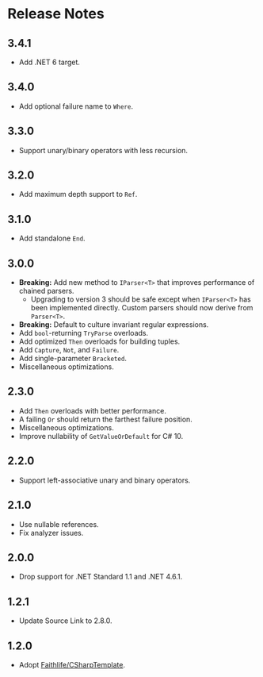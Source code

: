 # Release Notes

## 3.4.1

* Add .NET 6 target.

## 3.4.0

* Add optional failure name to `Where`.

## 3.3.0

* Support unary/binary operators with less recursion.

## 3.2.0

* Add maximum depth support to `Ref`.

## 3.1.0

* Add standalone `End`.

## 3.0.0

* **Breaking:** Add new method to `IParser<T>` that improves performance of chained parsers.
  * Upgrading to version 3 should be safe except when `IParser<T>` has been implemented directly. Custom parsers should now derive from `Parser<T>`.
* **Breaking:** Default to culture invariant regular expressions.
* Add `bool`-returning `TryParse` overloads.
* Add optimized `Then` overloads for building tuples.
* Add `Capture`, `Not`, and `Failure`.
* Add single-parameter `Bracketed`.
* Miscellaneous optimizations.

## 2.3.0

* Add `Then` overloads with better performance.
* A failing `Or` should return the farthest failure position.
* Miscellaneous optimizations.
* Improve nullability of `GetValueOrDefault` for C# 10.

## 2.2.0

* Support left-associative unary and binary operators.

## 2.1.0

* Use nullable references.
* Fix analyzer issues.

## 2.0.0

* Drop support for .NET Standard 1.1 and .NET 4.6.1.

## 1.2.1

* Update Source Link to 2.8.0.

## 1.2.0

* Adopt [Faithlife/CSharpTemplate](https://github.com/Faithlife/CSharpTemplate).
